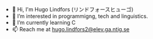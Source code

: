 - 👋 Hi, I'm Hugo Lindfors (リンドフォースヒューゴ)
- 👀 I’m interested in programmigng, tech and linguistics.
- 🌱 I’m currently learning C
- 📫 Reach me at hugo.lindfors2@elev.ga.ntig.se

<!---
hugolindfors/hugolindfors is a ✨ special ✨ repository because its `README.md` (this file) appears on your GitHub profile.
You can click the Preview link to take a look at your changes.
--->

<!--- - 💞️ I’m looking to collaborate on ... --->
